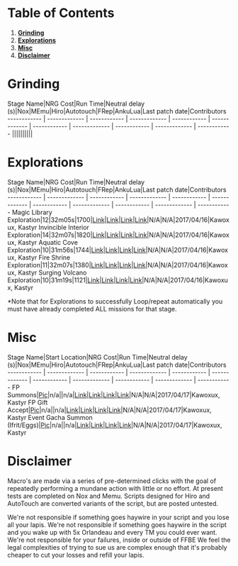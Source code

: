 # Table of Contents
1. **[Grinding](#stage-grinding)**
2. **[Explorations](#explorations)**
3. **[Misc](#misc)**
4. **[Disclaimer](#disclaimer)**

# Grinding

Stage Name|NRG Cost|Run Time|Neutral delay (s)|Nox|MEmu|Hiro|Autotouch|FRep|AnkuLua|Last patch date|Contributors
------------ | ------------- | ------------ | ------------- | ------------ | ------------- | ------------ | ------------- | ------------ | ------------- | ------------
||||||||||

# Explorations

Stage Name|NRG Cost|Run Time|Neutral delay (s)|Nox|MEmu|Hiro|Autotouch|FRep|AnkuLua|Last patch date|Contributors
------------ | ------------- | ------------ | ------------- | ------------ | ------------- | ------------ | ------------- | ------------ | ------------- | ------------
Magic Library Exploration|12|32m05s|1700|[Link](https://raw.githubusercontent.com/macroteam/FFBE-Macros/master/Kawoxux/Exploration%20Automation%20-%20Nox/MagicLibrary/Magic%20Library-oldnox.txt)|[Link](https://raw.githubusercontent.com/macroteam/FFBE-Macros/master/Kawoxux/Exploration%20Automation%20-%20Nox/MagicLibrary/Magic%20Library-MEmu.txt)|[Link](https://raw.githubusercontent.com/macroteam/FFBE-Macros/master/Kawoxux/Exploration%20Automation%20-%20Nox/MagicLibrary/Magic%20Library-hiro.txt)|[Link](https://raw.githubusercontent.com/macroteam/FFBE-Macros/master/Kawoxux/Exploration%20Automation%20-%20Nox/MagicLibrary/Magic%20Library-autotouch.txt)|N/A|N/A|2017/04/16|Kawoxux, Kastyr
Invincible Interior Exploration|14|32m07s|1820|[Link](https://raw.githubusercontent.com/MacroTeam/FFBE-Macros/master/Kawoxux/Exploration%20Automation%20-%20Nox/InvincibleInterior/Invincible%20Interior-oldnox.txt)|[Link](https://raw.githubusercontent.com/MacroTeam/FFBE-Macros/master/Kawoxux/Exploration%20Automation%20-%20Nox/InvincibleInterior/Invincible%20Interior-MEmu.txt)|[Link](https://raw.githubusercontent.com/MacroTeam/FFBE-Macros/master/Kawoxux/Exploration%20Automation%20-%20Nox/InvincibleInterior/Invincible%20Interior-Hiro.txt)|[Link](https://raw.githubusercontent.com/MacroTeam/FFBE-Macros/master/Kawoxux/Exploration%20Automation%20-%20Nox/InvincibleInterior/Invincible%20Interior-AutoTouch.txt)|N/A|N/A|2017/04/16|Kawoxux, Kastyr
Aquatic Cove Exploration|10|31m56s|1744|[Link](https://raw.githubusercontent.com/MacroTeam/FFBE-Macros/master/Kawoxux/Exploration%20Automation%20-%20Nox/AquaticCove/Aquatic%20Cove-oldnox.txt)|[Link](https://raw.githubusercontent.com/MacroTeam/FFBE-Macros/master/Kawoxux/Exploration%20Automation%20-%20Nox/AquaticCove/Aquatic%20Cove-MEmu.txt)|[Link](https://raw.githubusercontent.com/MacroTeam/FFBE-Macros/master/Kawoxux/Exploration%20Automation%20-%20Nox/AquaticCove/Aquatic%20Cove-hiro.txt)|[Link](https://raw.githubusercontent.com/MacroTeam/FFBE-Macros/master/Kawoxux/Exploration%20Automation%20-%20Nox/AquaticCove/Aquatic%20Cove-autotouch.txt)|N/A|N/A|2017/04/16|Kawoxux, Kastyr
Fire Shrine Exploration|11|32m07s|1380|[Link](https://raw.githubusercontent.com/MacroTeam/FFBE-Macros/master/Kawoxux/Exploration%20Automation%20-%20Nox/FireShrine/Fire%20Shrine-oldnox.txt)|[Link](https://raw.githubusercontent.com/MacroTeam/FFBE-Macros/master/Kawoxux/Exploration%20Automation%20-%20Nox/FireShrine/Fire%20Shrine-MEmu.txt)|[Link](https://raw.githubusercontent.com/MacroTeam/FFBE-Macros/master/Kawoxux/Exploration%20Automation%20-%20Nox/FireShrine/Fire%20Shrine-hiro.txt)|[Link](https://raw.githubusercontent.com/MacroTeam/FFBE-Macros/master/Kawoxux/Exploration%20Automation%20-%20Nox/FireShrine/Fire%20Shrine-autotouch.txt)|N/A|N/A|2017/04/16|Kawoxux, Kastyr
Surging Volcano Exploration|10|31m19s|1121|[Link](https://raw.githubusercontent.com/MacroTeam/FFBE-Macros/master/Kawoxux/Exploration%20Automation%20-%20Nox/SurgingVolcano/Surging%20Volcano-oldnox.txt)|[Link](https://raw.githubusercontent.com/MacroTeam/FFBE-Macros/master/Kawoxux/Exploration%20Automation%20-%20Nox/SurgingVolcano/Surging%20Volcano-memu.txt)|[Link](https://raw.githubusercontent.com/MacroTeam/FFBE-Macros/master/Kawoxux/Exploration%20Automation%20-%20Nox/SurgingVolcano/Surging%20Volcano-hiro.txt)|[Link](https://raw.githubusercontent.com/MacroTeam/FFBE-Macros/master/Kawoxux/Exploration%20Automation%20-%20Nox/SurgingVolcano/Surging%20Volcano-autotouch.txt)|N/A|N/A|2017/04/16|Kawoxux, Kastyr

*Note that for Explorations to successfully Loop/repeat automatically you must have already completed ALL missions for that stage.

# Misc

Stage Name|Start Location|NRG Cost|Run Time|Neutral delay (s)|Nox|MEmu|Hiro|Autotouch|FRep|AnkuLua|Last patch date|Contributors
------------ | ------------- | ------------ | ------------- | ------------ | ------------- | ------------ | ------------- | ------------ | ------------- | ------------
FP Summons|[Pic](http://i.imgur.com/i64ZsRf.jpg)|n/a||n/a|[Link](https://raw.githubusercontent.com/MacroTeam/FFBE-Macros/master/Kawoxux/UsefulScripts/FPSummons.v1.N-oldnox.txt)|[Link](https://raw.githubusercontent.com/MacroTeam/FFBE-Macros/master/Kawoxux/UsefulScripts/FPSummons.v1.N-MEmu.txt)|[Link](https://raw.githubusercontent.com/MacroTeam/FFBE-Macros/master/Kawoxux/UsefulScripts/FPSummons.v1.N-hiro.txt)|[Link](https://raw.githubusercontent.com/MacroTeam/FFBE-Macros/master/Kawoxux/UsefulScripts/FPSummons.v1.N-autotouch.txt)|N/A|N/A|2017/04/17|Kawoxux, Kastyr
FP Gift Accept|[Pic](https://github.com/MacroTeam/FFBE-Macros/blob/master/Kawoxux/UsefulScripts/FP-Gift-Accept_StartLocation.jpg?raw=true)|n/a||n/a|[Link](https://raw.githubusercontent.com/MacroTeam/FFBE-Macros/master/Kawoxux/UsefulScripts/FP-Gift-Accept-oldnox.v1.txt)|[Link](https://raw.githubusercontent.com/MacroTeam/FFBE-Macros/master/Kawoxux/UsefulScripts/FP-Gift-Accept-memu.v1.txt)|[Link](https://raw.githubusercontent.com/MacroTeam/FFBE-Macros/master/Kawoxux/UsefulScripts/FP-Gift-Accept-hiro.v1.txt)|[Link](https://raw.githubusercontent.com/MacroTeam/FFBE-Macros/master/Kawoxux/UsefulScripts/FP-Gift-Accept-autotouch.v1.txt)|N/A|N/A|2017/04/17|Kawoxux, Kastyr
Event Gacha Summon (Ifrit/Eggs)|[Pic](http://i.imgur.com/5KQKsVu.jpg)|n/a||n/a|[Link](https://raw.githubusercontent.com/MacroTeam/FFBE-Macros/master/Kawoxux/UsefulScripts/EggSummons.v1.N-oldnox.txt)|[Link](https://raw.githubusercontent.com/MacroTeam/FFBE-Macros/master/Kawoxux/UsefulScripts/EggSummons.v1.N-memu.txt)|[Link](https://raw.githubusercontent.com/MacroTeam/FFBE-Macros/master/Kawoxux/UsefulScripts/EggSummons.v1.N-hiro.txt)|[Link](https://raw.githubusercontent.com/MacroTeam/FFBE-Macros/master/Kawoxux/UsefulScripts/EggSummons.v1.N-autotouch.txt)|N/A|N/A|2017/04/17|Kawoxux, Kastyr

# Disclaimer

Macro's are made via a series of pre-determined clicks with the goal of repeatedly performing a mundane action with little or no effort.
At present tests are completed on Nox and Memu. Scripts designed for Hiro and AutoTouch are converted variants of the script, but are posted untested.

We're not responsible if something goes haywire in your script and you lose all your lapis. 
We're not responsible if something goes haywire in the script and you wake up with 5x Orlandeau and every TM you could ever want. 
We're not responsible for your failures, inside or outside of FFBE
We feel the legal complexities of trying to sue us are complex enough that it's probably cheaper to cut your losses and refill your lapis.

